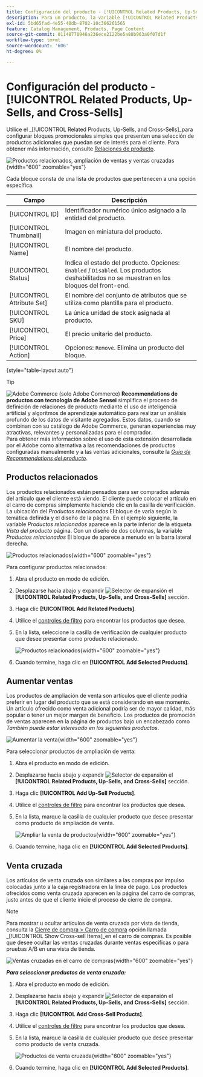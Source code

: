 ```yaml
---
title: Configuración del producto - [!UICONTROL Related Products, Up-Sells, and Cross-Sells]
description: Para un producto, la variable [!UICONTROL Related Products, Up-Sells, and Cross-Sells] la configuración define bloques promocionales simples en la página de productos que resaltan una selección de productos adicionales.
exl-id: 5bd65fad-4e55-40db-8702-10c366261565
feature: Catalog Management, Products, Page Content
source-git-commit: 01148770946a236ece2122be5a88b963a0f07d1f
workflow-type: tm+mt
source-wordcount: '606'
ht-degree: 0%

---
```


# Configuración del producto - [!UICONTROL Related Products, Up-Sells, and Cross-Sells]

Utilice el _[!UICONTROL Related Products, Up-Sells, and Cross-Sells]_para configurar bloques promocionales simples que presenten una selección de productos adicionales que puedan ser de interés para el cliente. Para obtener más información, consulte [Relaciones de producto](../merchandising-promotions/product-relationships.md).

![Productos relacionados, ampliación de ventas y ventas cruzadas](./assets/product-related-up-sell-cross-sell.png){width="600" zoomable="yes"}

Cada bloque consta de una lista de productos que pertenecen a una opción específica.

| Campo | Descripción |
|--- |--- |
| [!UICONTROL ID] | Identificador numérico único asignado a la entidad del producto. |
| [!UICONTROL Thumbnail] | Imagen en miniatura del producto. |
| [!UICONTROL Name] | El nombre del producto. |
| [!UICONTROL Status] | Indica el estado del producto. Opciones: `Enabled` / `Disabled`. Los productos deshabilitados no se muestran en los bloques del front-end. |
| [!UICONTROL Attribute Set] | El nombre del conjunto de atributos que se utiliza como plantilla para el producto. |
| [!UICONTROL SKU] | La única unidad de stock asignada al producto. |
| [!UICONTROL Price] | El precio unitario del producto. |
| [!UICONTROL Action] | Opciones: `Remove`. Elimina un producto del bloque. |

{style="table-layout:auto"}

>[!TIP]
>
>![Adobe Commerce](../assets/adobe-logo.svg) (solo Adobe Commerce) **Recommendations de productos con tecnología de Adobe Sensei** simplifica el proceso de definición de relaciones de producto mediante el uso de inteligencia artificial y algoritmos de aprendizaje automático para realizar un análisis profundo de los datos de visitante agregados. Estos datos, cuando se combinan con su catálogo de Adobe Commerce, generan experiencias muy atractivas, relevantes y personalizadas para el comprador.
><br/>
>Para obtener más información sobre el uso de esta extensión desarrollada por el Adobe como alternativa a las recomendaciones de productos configuradas manualmente y a las ventas adicionales, consulte la _[Guía de Recommendations del producto](https://experienceleague.adobe.com/docs/commerce-merchant-services/product-recommendations/guide-overview.html)_.

## Productos relacionados

Los productos relacionados están pensados para ser comprados además del artículo que el cliente está viendo. El cliente puede colocar el artículo en el carro de compras simplemente haciendo clic en la casilla de verificación. La ubicación del _Productos relacionados_ El bloque de varía según la temática definida y el diseño de la página. En el ejemplo siguiente, la variable _Productos relacionados_ aparece en la parte inferior de la etiqueta _Vista del producto_ página. Con un diseño de dos columnas, la variable _Productos relacionados_ El bloque de aparece a menudo en la barra lateral derecha.

![Productos relacionados](./assets/storefront-product-related-products.png){width="600" zoomable="yes"}

Para configurar productos relacionados:

1. Abra el producto en modo de edición.

1. Desplazarse hacia abajo y expandir ![Selector de expansión](../assets/icon-display-expand.png) el **[!UICONTROL Related Products, Up-Sells, and Cross-Sells]** sección.

1. Haga clic **[!UICONTROL Add Related Products]**.

1. Utilice el [controles de filtro](../getting-started/admin-grid-controls.md) para encontrar los productos que desea.

1. En la lista, seleccione la casilla de verificación de cualquier producto que desee presentar como producto relacionado.

   ![Productos relacionados](./assets/products-related-add.png){width="600" zoomable="yes"}

1. Cuando termine, haga clic en **[!UICONTROL Add Selected Products]**.

## Aumentar ventas

Los productos de ampliación de venta son artículos que el cliente podría preferir en lugar del producto que se está considerando en ese momento. Un artículo ofrecido como venta adicional podría ser de mayor calidad, más popular o tener un mejor margen de beneficio. Los productos de promoción de ventas aparecen en la página de productos bajo un encabezado como _También puede estar interesado en los siguientes productos_.

![Aumentar la venta](./assets/storefront-product-upsell.png){width="600" zoomable="yes"}

Para seleccionar productos de ampliación de venta:

1. Abra el producto en modo de edición.

1. Desplazarse hacia abajo y expandir ![Selector de expansión](../assets/icon-display-expand.png) el **[!UICONTROL Related Products, Up-Sells, and Cross-Sells]** sección.

1. Haga clic **[!UICONTROL Add Up-Sell Products]**.

1. Utilice el [controles de filtro](../getting-started/admin-grid-controls.md) para encontrar los productos que desea.

1. En la lista, marque la casilla de cualquier producto que desee presentar como producto de ampliación de venta.

   ![Ampliar la venta de productos](./assets/product-up-sell-add.png){width="600" zoomable="yes"}

1. Cuando termine, haga clic en **[!UICONTROL Add Selected Products]**.

## Venta cruzada

Los artículos de venta cruzada son similares a las compras por impulso colocadas junto a la caja registradora en la línea de pago. Los productos ofrecidos como venta cruzada aparecen en la página del carro de compras, justo antes de que el cliente inicie el proceso de cierre de compra.

>[!NOTE]
>
>Para mostrar u ocultar artículos de venta cruzada por vista de tienda, consulta la [Cierre de compra > Carro de compra](../configuration-reference/sales/checkout.md) opción llamada _[!UICONTROL Show Cross-sell Items]_en el carro de compras. Es posible que desee ocultar las ventas cruzadas durante ventas específicas o para pruebas A/B en una vista de tienda.

![Ventas cruzadas en el carro de compras](./assets/storefront-cart-cross-sells.png){width="600" zoomable="yes"}

**_Para seleccionar productos de venta cruzada:_**

1. Abra el producto en modo de edición.

1. Desplazarse hacia abajo y expandir ![Selector de expansión](../assets/icon-display-expand.png) el **[!UICONTROL Related Products, Up-Sells, and Cross-Sells]** sección.

1. Haga clic **[!UICONTROL Add Cross-Sell Products]**.

1. Utilice el [controles de filtro](../getting-started/admin-grid-controls.md) para encontrar los productos que desea.

1. En la lista, marque la casilla de cualquier producto que desee presentar como producto de venta cruzada.

   ![Productos de venta cruzada](./assets/product-cross-sell-add.png){width="600" zoomable="yes"}

1. Cuando termine, haga clic en **[!UICONTROL Add Selected Products]**.
